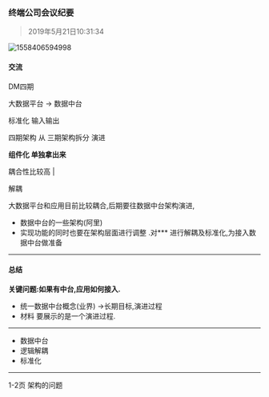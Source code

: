 ### 终端公司会议纪要



> 2019年5月21日10:31:34





![1558406594998](D:\docs\typora_doc\img\1558406594998.png)

#### 交流

DM四期

大数据平台 -> 数据中台

标准化 输入输出

四期架构 从 三期架构拆分 演进



**组件化 单独拿出来**

耦合性比较高 | 

解耦 

大数据平台和应用目前比较耦合,后期要往数据中台架构演进,

- 数据中台的一些架构(阿里)
- 实现功能的同时也要在架构层面进行调整 .对*** 进行解耦及标准化,为接入数据中台做准备



-----------------

#### 总结

**关键问题:如果有中台,应用如何接入.**

- 统一数据中台概念(业界) ->长期目标,演进过程
- 材料 要展示的是一个演进过程.

-------



- 数据中台
- 逻辑解耦
- 标准化



---

1-2页 架构的问题

